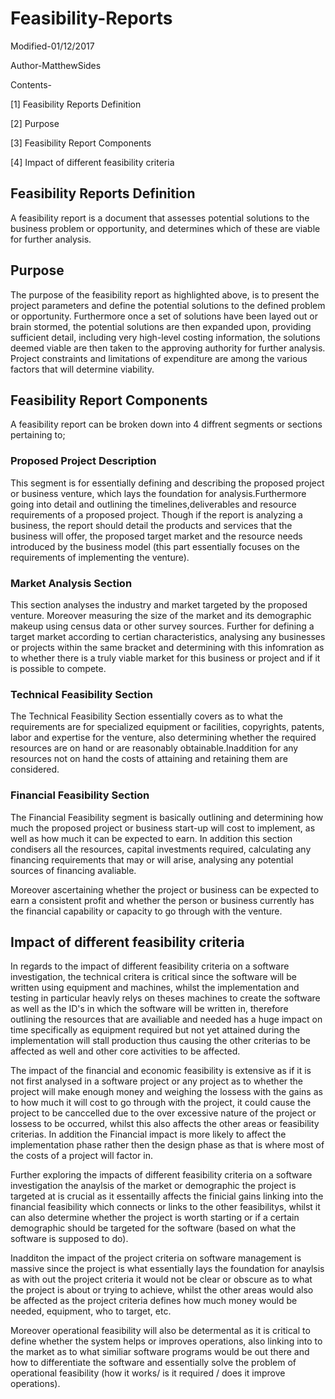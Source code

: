 # Feasibility-Reports

Modified-01/12/2017

Author-MatthewSides

Contents-

[1] Feasibility Reports Definition

[2] Purpose

[3] Feasibility Report Components

[4] Impact of different feasibility criteria 

## Feasibility Reports Definition
A feasibility report is a document that assesses potential solutions to the business problem or opportunity, and determines which of these are viable for further analysis.
## Purpose
The purpose of the feasibility report as highlighted above, is to present the project parameters and define the potential solutions to the defined problem or opportunity. Furthermore once a set of solutions have been layed out or brain stormed, the potential solutions are then expanded upon, providing sufficient detail, including very high-level costing information, the solutions deemed viable are then taken to the approving authority for further analysis. Project constraints and limitations of expenditure are among the various factors that will determine viability.

## Feasibility Report Components

A feasibility report can be broken down into 4 diffrent segments or sections pertaining to; 

### Proposed Project Description 

This segment is for essentially defining and describing the proposed project or business venture, which lays the foundation for analysis.Furthermore going into detail and outlining the timelines,deliverables and resource requirements of a proposed project. 
Though if the report is analyzing a business, the report should detail the products and services that the business will offer, the proposed target market and the resource needs introduced by the business model (this part essentially focuses on the requirements of implementing the venture).

### Market Analysis Section

This section analyses the industry and market targeted by the proposed venture. Moreover measuring the size of the market and its demographic makeup using census data or other survey sources. Further for defining  a target market according to certian characteristics, analysing any businesses or projects within the same bracket and determining with this infomration as to whether there is a truly viable market for this business or project and if it is possible to compete. 

### Technical Feasibility Section

The Technical Feasibility Section essentially covers as to what the requirements are for specialized equipment or facilities, copyrights, patents, labor and expertise for the venture, also determining whether the required resources are on hand or are reasonably obtainable.Inaddition for any resources not on hand the costs of attaining and retaining them are considered.

### Financial Feasibility Section
The Financial Feasibility segment is basically outlining and determining how much the proposed project or business start-up will cost to implement, as well as how much it can be expected to earn. In addition this section condisers all the resources, capital investments required, calculating any financing requirements that may or will arise, analysing any potential sources of financing avaliable.

Moreover ascertaining whether the project or business can be expected to earn a consistent profit and whether the person or  business currently has the financial capability or capacity to go through with the venture.

## Impact of different feasibility criteria 

In regards to the impact of different feasibility criteria on a software investigation, the technical critera is critical since the software will be written using equipment and machines, whilst the implementation and testing in particular heavly relys on theses machines to create the software as well as the ID's in which the software will be written in, therefore outlining the resources that are availiable and needed has a huge impact on time specifically as equipment required but not yet attained during the implementation will stall production thus causing the other criterias to be affected as well and other core activities to be affected.

The impact of the financial and economic feasibility is extensive as if it is not first analysed in a software project or any project as to whether the project will make enough money and weighing the lossess with the gains as to how much it will cost to go through with the project, it could cause the project to be canccelled due to the over excessive nature of the project or lossess to be occurred, whilst this also affects the other areas or feasibility criterias. In addition the Financial impact is more likely to affect the implementation phase rather then the design phase as that is where most of the costs of a project will factor in.

Further exploring the impacts of different feasibility criteria on a software investigation the anaylsis of the market or demographic the project is targeted at is crucial as it essentailly affects the finicial gains linking into the financial feasibility which connects or links to the other feasibilitys, whilst it can also determine whether the project is worth starting or if a certain demographic should be targeted for the software (based on what the software is supposed to do).

Inadditon the impact of the project criteria on software management is massive  since the project  is what essentially lays the foundation for anaylsis as with out the project criteria it would not be clear or obscure as to what the project is about or trying to achieve, whilst the other areas would also be affected as the project criteria defines how much money would be needed, equipment, who to target, etc.

Moreover operational feasibility will also be determental as it is critical to define whether the system helps or improves operations, also linking into to the market as to what similiar software programs would be out there and how to differentiate the software and essentially solve the problem of operational feasibility (how it works/ is it required / does it improve operations).
